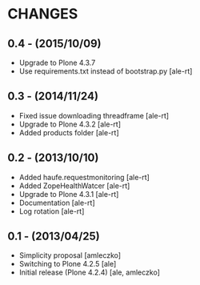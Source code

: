 CHANGES
=======

0.4 - (2015/10/09)
------------------

- Upgrade to Plone 4.3.7
- Use requirements.txt instead of bootstrap.py
  [ale-rt]

0.3 - (2014/11/24)
------------------
- Fixed issue downloading threadframe [ale-rt]
- Upgrade to Plone 4.3.2 [ale-rt]
- Added products folder [ale-rt]

0.2 - (2013/10/10)
------------------
- Added haufe.requestmonitoring [ale-rt]
- Added ZopeHealthWatcer [ale-rt]
- Upgrade to Plone 4.3.1 [ale-rt]
- Documentation [ale-rt]
- Log rotation [ale-rt]


0.1 - (2013/04/25)
------------------

 * Simplicity proposal [amleczko]
 * Switching to Plone 4.2.5 [ale]
 * Initial release (Plone 4.2.4) [ale, amleczko]
